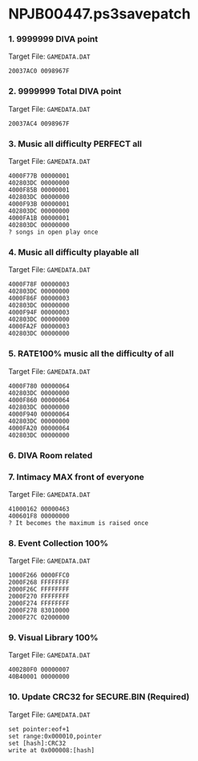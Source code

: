 # NPJB00447.ps3savepatch

### 1. 9999999 DIVA point

Target File: `GAMEDATA.DAT`

```
20037AC0 0098967F
```

### 2. 9999999 Total DIVA point

Target File: `GAMEDATA.DAT`

```
20037AC4 0098967F
```

### 3. Music all difficulty PERFECT all

Target File: `GAMEDATA.DAT`

```
4000F77B 00000001
402803DC 00000000
4000F85B 00000001
402803DC 00000000
4000F93B 00000001
402803DC 00000000
4000FA1B 00000001
402803DC 00000000
? songs in open play once
```

### 4. Music all difficulty playable all

Target File: `GAMEDATA.DAT`

```
4000F78F 00000003
402803DC 00000000
4000F86F 00000003
402803DC 00000000
4000F94F 00000003
402803DC 00000000
4000FA2F 00000003
402803DC 00000000
```

### 5. RATE100% music all the difficulty of all

Target File: `GAMEDATA.DAT`

```
4000F780 00000064
402803DC 00000000
4000F860 00000064
402803DC 00000000
4000F940 00000064
402803DC 00000000
4000FA20 00000064
402803DC 00000000
```

### 6. DIVA Room related
### 7. Intimacy MAX front of everyone

Target File: `GAMEDATA.DAT`

```
41000162 00000463
400601F8 00000000
? It becomes the maximum is raised once
```

### 8. Event Collection 100%

Target File: `GAMEDATA.DAT`

```
1000F266 0000FFC0
2000F268 FFFFFFFF
2000F26C FFFFFFFF
2000F270 FFFFFFFF
2000F274 FFFFFFFF
2000F278 83010000
2000F27C 02000000
```

### 9. Visual Library 100%

Target File: `GAMEDATA.DAT`

```
400280F0 00000007
40B40001 00000000
```

### 10. Update CRC32 for SECURE.BIN (Required)

Target File: `GAMEDATA.DAT`

```
set pointer:eof+1
set range:0x000010,pointer
set [hash]:CRC32
write at 0x000008:[hash]
```

